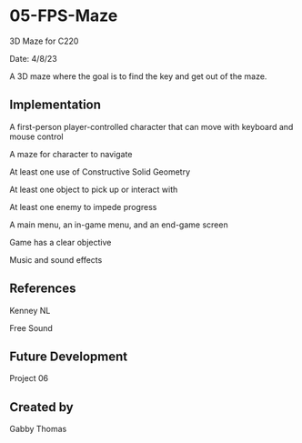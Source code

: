 # 05-FPS-Maze
3D Maze for C220

Date: 4/8/23

A 3D maze where the goal is to find the key and get out of the maze. 

## Implementation
A first-person player-controlled character that can move with keyboard and mouse control

A maze for character to navigate

At least one use of Constructive Solid Geometry

At least one object to pick up or interact with

At least one enemy to impede progress

A main menu, an in-game menu, and an end-game screen

Game has a clear objective

Music and sound effects

## References
Kenney NL

Free Sound

## Future Development
Project 06

## Created by
Gabby Thomas

